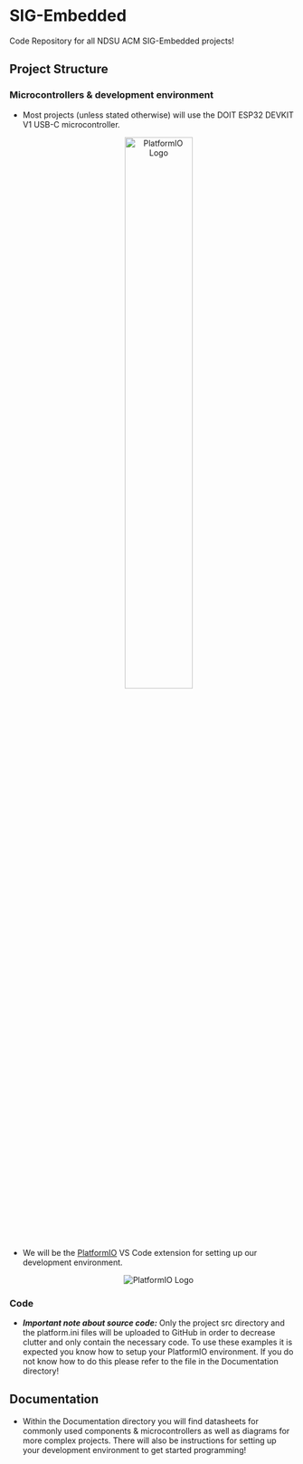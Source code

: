 # SIG-Embedded

Code Repository for all NDSU ACM SIG-Embedded projects!

## Project Structure

### Microcontrollers & development environment

- Most projects (unless stated otherwise) will use the DOIT ESP32 DEVKIT V1 USB-C microcontroller. <br />
    <p align="center">
  <img src="https://m.media-amazon.com/images/I/71iebL6Km5L._AC_SX679_.jpg?raw=true" alt="PlatformIO Logo" width="50%" height="50%"/>
</p>

- We will be the [PlatformIO](https://platformio.org/) VS Code extension for setting up our development environment.
  
  <p align="center">
  <img src="https://cdn.platformio.org/images/platformio-logo.17fdc3bc.png?raw=true" alt="PlatformIO Logo"/>
</p>

### Code

- ***Important note about source code:*** Only the project src directory and the platform.ini files will be uploaded to GitHub in order to decrease clutter and only contain the necessary code. To use these examples it is expected you know how to setup your PlatformIO environment. If you do not know how to do this please refer to the file in the Documentation directory!

## Documentation

- Within the Documentation directory you will find datasheets for commonly used components & microcontrollers as well as diagrams for more complex projects. There will also be instructions for setting up your development environment to get started programming!
